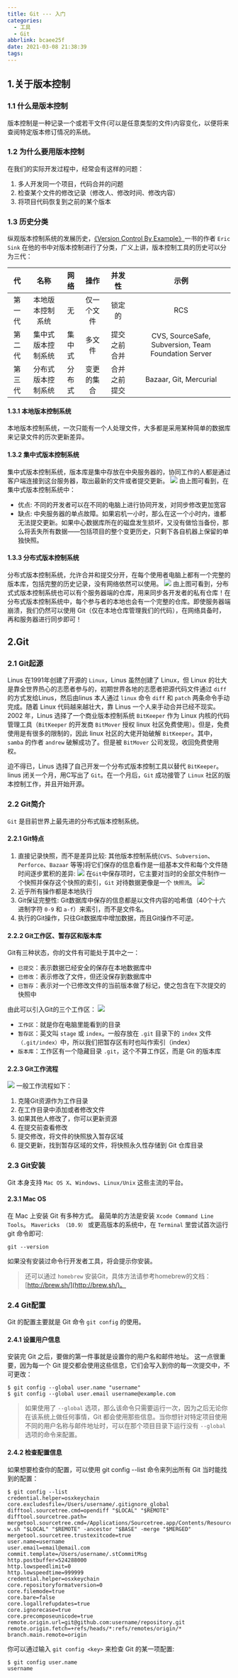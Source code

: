 ```yaml
---
title: Git --- 入门
categories:
  - 工具
  - Git
abbrlink: bcaee25f
date: 2021-03-08 21:38:39
tags:
---
```


## 1.关于版本控制
### 1.1 什么是版本控制
版本控制是一种记录一个或若干文件(可以是任意类型的文件)内容变化，以便将来查阅特定版本修订情况的系统。

### 1.2 为什么要用版本控制
在我们的实际开发过程中，经常会有这样的问题：
1. 多人开发同一个项目，代码合并的问题
2. 检查某个文件的修改记录（修改人、修改时间、修改内容）
3. 将项目代码恢复到之前的某个版本

### 1.3 历史分类
纵观版本控制系统的发展历史，[《Version Control By Example》](https://ericsink.com/vcbe/index.html)一书的作者 `Eric Sink` 在他的书中对版本控制进行了分类，广义上讲，版本控制工具的历史可以分为三代：

| 代 | 名称 | 网络 | 操作 | 并发性 | 示例 |
| :-------: | :-------: | :-----: | :--------: | :--------: | :---------: |
| 第一代 | 本地版本控制系统 | 无 | 仅一个文件 | 锁定的 | RCS |
| 第二代 | 集中式版本控制系统 | 集中式 | 多文件 | 提交之前合并 | CVS, SourceSafe, Subversion, Team Foundation Server |
| 第三代 | 分布式版本控制系统 | 分布式 | 变更的集合 | 合并之前提交 | Bazaar, Git, Mercurial |

#### 1.3.1 本地版本控制系统
本地版本控制系统，一次只能有一个人处理文件，大多都是采用某种简单的数据库来记录文件的历次更新差异。

#### 1.3.2 集中式版本控制系统
集中式版本控制系统，版本库是集中存放在中央服务器的，协同工作的人都是通过客户端连接到这台服务器，取出最新的文件或者提交更新。
![](/images/工具/Git/git_start_category_cvcs.png)
由上图可看到，在集中式版本控制系统中：
- 优点: 不同的开发者可以在不同的电脑上进行协同开发，对同步修改更加宽容
- 缺点: 中央服务器的单点故障。如果宕机一小时，那么在这一个小时内，谁都无法提交更新。如果中心数据库所在的磁盘发生损坏，又没有做恰当备份，那么将丢失所有数据——包括项目的整个变更历史，只剩下各自机器上保留的单独快照。

#### 1.3.3 分布式版本控制系统
分布式版本控制系统，允许合并和提交分开，在每个使用者电脑上都有一个完整的版本库，包括完整的历史记录，没有网络依然可以使用。
![](/images/工具/Git/git_start_category_dvcs.png)
由上图可看到，分布式式版本控制系统也可以有个服务器端的仓库，用来同步各开发者的私有仓库！在分布式版本控制系统中，每个参与者的本地也会有一个完整的仓库。即使服务器端崩溃，我们仍然可以使用 Git（仅在本地仓库管理我们的代码），在网络具备时，再和服务器进行同步即可！

## 2.Git
### 2.1 Git起源
Linus 在1991年创建了开源的 `Linux`，Linus 虽然创建了 Linux，但 Linux 的壮大是靠全世界热心的志愿者参与的，初期世界各地的志愿者把源代码文件通过 `diff` 的方式发给Linus，然后由linus 本人通过 `linux` 命令 `diff` 和 `patch` 两条命令手动完成。随着 Linux 代码越来越壮大，靠 Linus 一个人来手动合并已经不现实。2002 年，Linus 选择了一个商业版本控制系统 `BitKeeper` 作为 Linux 内核的代码管理工具（`BitKeeper` 的开发商 `BitMover` 授权 linux 社区免费使用）。但是，免费使用是有很多的限制的，因此 linux 社区的大佬开始破解 `BitKeeper`。其中，`samba` 的作者 `andrew` 破解成功了。但是被 `BitMover` 公司发现，收回免费使用权。

迫不得已，Linus 选择了自己开发一个分布式版本控制工具以替代 `BitKeeper`。linus 闭关一个月，用C写出了 `Git`。在一个月后，`Git` 成功接管了 `Linux` 社区的版本控制工作，并且开始开源。

### 2.2 Git简介
`Git` 是目前世界上最先进的分布式版本控制系统。

#### 2.2.1 Git特点
1. 直接记录快照，而不是差异比较: 
    其他版本控制系统(`CVS`、`Subversion`、`Perforce`、`Bazaar` 等等)将它们保存的信息看作是一组基本文件和每个文件随时间逐步累积的差异: 
    ![](/images/工具/Git/git_start_cvs_record.png)
    在`Git`中保存项时，它主要对当时的全部文件制作一个快照并保存这个快照的索引，`Git` 对待数据更像是一个 `快照流`。
    ![](/images/工具/Git/git_start_git_record.png)
2. 近乎所有操作都是本地执行
3. Git保证完整性: Git数据库中保存的信息都是以文件内容的哈希值（40个十六进制字符 `0-9` 和 `a-f`）来索引，而不是文件名。
4. 执行的Git操作，只往Git数据库中增加数据，而且Git操作不可逆。

#### 2.2.2 Git工作区、暂存区和版本库
Git有三种状态，你的文件有可能处于其中之一：
- `已提交`：表示数据已经安全的保存在本地数据库中
- `已修改`：表示修改了文件，但还没保存到数据库中
- `已暂存`：表示对一个已修改文件的当前版本做了标记，使之包含在下次提交的快照中

由此可以引入Git的三个工作区：
![](/images/工具/Git/git_start_work_zone.png)
- `工作区`：就是你在电脑里能看到的目录
- `暂存区`：英文叫 `stage` 或 `index`。一般存放在 `.git` 目录下的 `index` 文件 `（.git/index）`中，所以我们把暂存区有时也叫作索引（index）
- `版本库`：工作区有一个隐藏目录 `.git`，这个不算工作区，而是 Git 的版本库

#### 2.2.3 Git工作流程
![](/images/工具/Git/git_start_git_process.png)
一般工作流程如下：
1. 克隆Git资源作为工作目录
2. 在工作目录中添加或者修改文件
3. 如果其他人修改了，你可以更新资源
4. 在提交前查看修改
5. 提交修改，将文件的快照放入暂存区域
6. 提交更新，找到暂存区域的文件，将快照永久性存储到 Git 仓库目录

### 2.3 Git安装
Git 本身支持 `Mac OS X`、`Windows`、`Linux/Unix` 这些主流的平台。

#### 2.3.1 Mac OS
在 Mac 上安装 Git 有多种方式。 最简单的方法是安装 `Xcode Command Line Tools`。 `Mavericks （10.9）` 或更高版本的系统中，在 `Terminal` 里尝试首次运行 git 命令即可:
```
git --version
```
如果没有安装过命令行开发者工具，将会提示你安装。

> 还可以通过 `homebrew` 安装Git，具体方法请参考homebrew的文档：[http://brew.sh/](http://brew.sh/)。

### 2.4 Git配置
Git 的配置主要就是 Git 命令 `git config` 的使用。
#### 2.4.1 设置用户信息
安装完 Git 之后，要做的第一件事就是设置你的用户名和邮件地址。 这一点很重要，因为每一个 Git 提交都会使用这些信息，它们会写入到你的每一次提交中，不可更改：
```
$ git config --global user.name "username"
$ git config --global user.email username@example.com
```
> 如果使用了 `--global` 选项，那么该命令只需要运行一次，因为之后无论你在该系统上做任何事情，Git 都会使用那些信息。当你想针对特定项目使用不同的用户名称与邮件地址时，可以在那个项目目录下运行没有 `--global` 选项的命令来配置。

#### 2.4.2 检查配置信息
如果想要检查你的配置，可以使用 git config --list 命令来列出所有 Git 当时能找到的配置：
```
$ git config --list
credential.helper=osxkeychain
core.excludesfile=/Users/username/.gitignore_global
difftool.sourcetree.cmd=opendiff "$LOCAL" "$REMOTE"
difftool.sourcetree.path=
mergetool.sourcetree.cmd=/Applications/Sourcetree.app/Contents/Resources/opendiff-w.sh "$LOCAL" "$REMOTE" -ancestor "$BASE" -merge "$MERGED"
mergetool.sourcetree.trustexitcode=true
user.name=username
user.email=email@email.com
commit.template=/Users/username/.stCommitMsg
http.postbuffer=524288000
http.lowspeedlimit=0
http.lowspeedtime=999999
credential.helper=osxkeychain
core.repositoryformatversion=0
core.filemode=true
core.bare=false
core.logallrefupdates=true
core.ignorecase=true
core.precomposeunicode=true
remote.origin.url=git@github.com:username/repository.git
remote.origin.fetch=+refs/heads/*:refs/remotes/origin/*
branch.main.remote=origin
```
你可以通过输入 `git config <key>` 来检查 Git 的某一项配置:
```
$ git config user.name
username
```